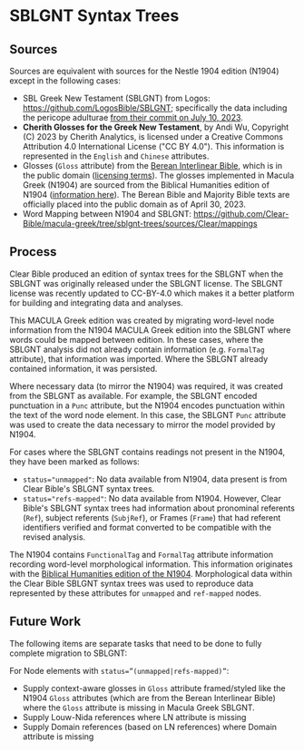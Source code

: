 # SBLGNT Syntax Trees

## Sources

Sources are equivalent with sources for the Nestle 1904 edition (N1904) except in the following cases:

* SBL Greek New Testament (SBLGNT) from Logos: https://github.com/LogosBible/SBLGNT; specifically the data including the pericope adulturae [from their commit on July 10, 2023](https://github.com/LogosBible/SBLGNT/commit/736fdc76158950c3d04b949b7e013ca14305145a).
* **Cherith Glosses for the Greek New Testament**, by Andi Wu, Copyright (C) 2023 by Cherith Analytics, is licensed under a Creative Commons Attribution 4.0 International License ("CC BY 4.0"). This information is represented in the `English` and `Chinese` attributes.
* Glosses (`Gloss` attribute) from the [Berean Interlinear Bible](https://interlinearbible.com/), which is in the public domain ([licensing terms](https://berean.bible/terms.htm)). The glosses implemented in Macula Greek (N1904) are sourced from the Biblical Humanities edition of N1904 ([information here](https://github.com/biblicalhumanities/Nestle1904/tree/master/glosses)). The Berean Bible and Majority Bible texts are officially placed into the public domain as of April 30, 2023.
* Word Mapping between N1904 and SBLGNT: https://github.com/Clear-Bible/macula-greek/tree/sblgnt-trees/sources/Clear/mappings 


## Process

Clear Bible produced an edition of syntax trees for the SBLGNT when the SBLGNT was originally released
under the SBLGNT license. The SBLGNT license was recently updated to CC-BY-4.0 which makes it a better
platform for building and integrating data and analyses. 

This MACULA Greek edition was created by migrating word-level node information from the N1904 MACULA 
Greek edition into the SBLGNT where words could be mapped between edition. In these cases, where the 
SBLGNT analysis did not already contain information (e.g. `FormalTag` attribute), that information was 
imported. Where the SBLGNT already contained information, it was persisted.

Where necessary data (to mirror the N1904) was required, it was created from the SBLGNT as available.
For example, the SBLGNT encoded punctuation in a `Punc` attribute, but the N1904 encodes punctuation
within the text of the word node element. In this case, the SBLGNT `Punc` attribute was used to create
the data necessary to mirror the model provided by N1904.

For cases where the SBLGNT contains readings not present in the N1904, they have been marked as follows:

* `status="unmapped"`: No data available from N1904, data present is from Clear Bible's SBLGNT syntax trees.
* `status="refs-mapped"`: No data available from N1904. However, Clear Bible's SBLGNT syntax trees
had information about pronominal referents (`Ref`), subject referents (`SubjRef`), or Frames (`Frame`)
that had referent identifiers verified and format converted to be compatible with the revised analysis.

The N1904 contains `FunctionalTag` and `FormalTag` attribute information recording word-level
morphological information. This information originates with the [Biblical Humanities edition of the
N1904](https://github.com/biblicalhumanities/Nestle1904/). Morphological data within the Clear Bible
SBLGNT syntax trees was used to reproduce data represented by these attributes for `unmapped` and
`ref-mapped` nodes.

## Future Work

The following items are separate tasks that need to be done to fully complete migration to SBLGNT:

For Node elements with `status=”(unmapped|refs-mapped)”`:

* Supply context-aware glosses in `Gloss` attribute framed/styled like the N1904 `Gloss` attributes 
(which are from the Berean Interlinear Bible) where the `Gloss` attribute is missing in Macula Greek SBLGNT.
* Supply Louw-Nida references where LN attribute is missing
* Supply Domain references (based on LN references) where Domain attribute is missing
